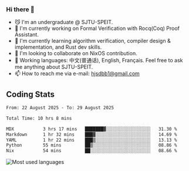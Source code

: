 ### Hi there 👋

<!--
**definfo/definfo** is a ✨ _special_ ✨ repository because its `README.md` (this file) appears on your GitHub profile.

Here are some ideas to get you started:

- 🔭 I’m currently working on ...
- 🌱 I’m currently learning ...
- 👯 I’m looking to collaborate on ...
- 🤔 I’m looking for help with ...
- 💬 Ask me about ...
- 📫 How to reach me: ...
- 😄 Pronouns: ...
- ⚡ Fun fact: ...
-->

- 😼 I'm an undergraduate @ SJTU-SPEIT.
- 🔭 I'm currently working on Formal Verification with Rocq(Coq) Proof Assistant.
- 🌱 I'm currently learning algorithm verification, compiler design & implementation, and Rust dev skills.
- 👯 I'm looking to collaborate on NixOS contribution.
- 💬 Working languages: 中文(普通话), English, Français. Feel free to ask me anything about SJTU-SPEIT.
- 📫 How to reach me via e-mail: hjsdbb1@gmail.com

## Coding Stats

<!--START_SECTION:waka-->

```txt
From: 22 August 2025 - To: 29 August 2025

Total Time: 10 hrs 8 mins

MDX           3 hrs 17 mins   ███████▓░░░░░░░░░░░░░░░░░   31.30 %
Markdown      1 hr 32 mins    ███▓░░░░░░░░░░░░░░░░░░░░░   14.69 %
YAML          1 hr 22 mins    ███▒░░░░░░░░░░░░░░░░░░░░░   13.13 %
Python        55 mins         ██▒░░░░░░░░░░░░░░░░░░░░░░   08.86 %
Nix           54 mins         ██░░░░░░░░░░░░░░░░░░░░░░░   08.66 %
```

<!--END_SECTION:waka-->

![Most used languages](https://github-readme-stats.vercel.app/api/top-langs/?username=definfo&layout=donut&theme=dracula&exclude_repo=xv6-labs-2023)
